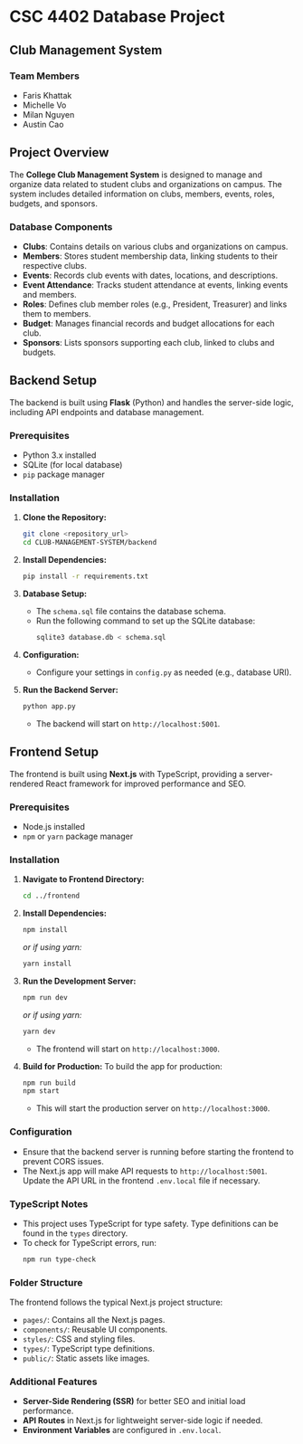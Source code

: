 # CSC 4402 Database Project

## Club Management System

### Team Members
- Faris Khattak
- Michelle Vo
- Milan Nguyen
- Austin Cao

## Project Overview
The **College Club Management System** is designed to manage and organize data related to student clubs and organizations on campus. The system includes detailed information on clubs, members, events, roles, budgets, and sponsors.

### Database Components
- **Clubs**: Contains details on various clubs and organizations on campus.
- **Members**: Stores student membership data, linking students to their respective clubs.
- **Events**: Records club events with dates, locations, and descriptions.
- **Event Attendance**: Tracks student attendance at events, linking events and members.
- **Roles**: Defines club member roles (e.g., President, Treasurer) and links them to members.
- **Budget**: Manages financial records and budget allocations for each club.
- **Sponsors**: Lists sponsors supporting each club, linked to clubs and budgets.

## Backend Setup

The backend is built using **Flask** (Python) and handles the server-side logic, including API endpoints and database management.

### Prerequisites

- Python 3.x installed
- SQLite (for local database)
- `pip` package manager

### Installation

1. **Clone the Repository:**
   ```bash
   git clone <repository_url>
   cd CLUB-MANAGEMENT-SYSTEM/backend
   ```

2. **Install Dependencies:**
   ```bash
   pip install -r requirements.txt
   ```

3. **Database Setup:**
   - The `schema.sql` file contains the database schema.
   - Run the following command to set up the SQLite database:
     ```bash
     sqlite3 database.db < schema.sql
     ```

4. **Configuration:**
   - Configure your settings in `config.py` as needed (e.g., database URI).

5. **Run the Backend Server:**
   ```bash
   python app.py
   ```
   - The backend will start on `http://localhost:5001`.

## Frontend Setup

The frontend is built using **Next.js** with TypeScript, providing a server-rendered React framework for improved performance and SEO.

### Prerequisites

- Node.js installed
- `npm` or `yarn` package manager

### Installation

1. **Navigate to Frontend Directory:**
   ```bash
   cd ../frontend
   ```

2. **Install Dependencies:**
   ```bash
   npm install
   ```
   *or if using yarn:*
   ```bash
   yarn install
   ```

3. **Run the Development Server:**
   ```bash
   npm run dev
   ```
   *or if using yarn:*
   ```bash
   yarn dev
   ```
   - The frontend will start on `http://localhost:3000`.

4. **Build for Production:**
   To build the app for production:
   ```bash
   npm run build
   npm start
   ```
   - This will start the production server on `http://localhost:3000`.

### Configuration

- Ensure that the backend server is running before starting the frontend to prevent CORS issues.
- The Next.js app will make API requests to `http://localhost:5001`. Update the API URL in the frontend `.env.local` file if necessary.

### TypeScript Notes

- This project uses TypeScript for type safety. Type definitions can be found in the `types` directory.
- To check for TypeScript errors, run:
  ```bash
  npm run type-check
  ```

### Folder Structure

The frontend follows the typical Next.js project structure:
- `pages/`: Contains all the Next.js pages.
- `components/`: Reusable UI components.
- `styles/`: CSS and styling files.
- `types/`: TypeScript type definitions.
- `public/`: Static assets like images.

### Additional Features

- **Server-Side Rendering (SSR)** for better SEO and initial load performance.
- **API Routes** in Next.js for lightweight server-side logic if needed.
- **Environment Variables** are configured in `.env.local`.